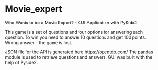 # Movie_expert
Who Wants to be a Movie Expert? - GUI Application with PySide2

This game is a set of questions and four options for answering each question.
To win you need to answer 10 questions and get 100 points. Wrong answer - the game is lost.

JSON file for the API is generated here https://opentdb.com/
The pandas module is used to retrieve questions and answers.
GUI was built with the help of Pyside2.
